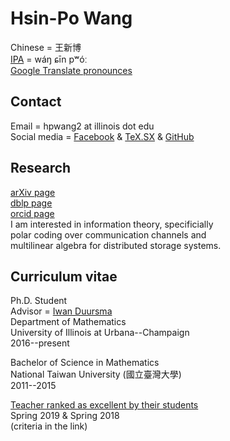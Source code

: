 

# Hsin-Po Wang

Chinese = 王新博  
[IPA](https://en.wikipedia.org/wiki/Help:IPA/Mandarin)
= wáŋ ɕīn pʷóː  
[Google Translate pronounces](https://translate.google.com/#view=home&op=translate&sl=zh-CN&tl=zh-TW&text=王新博)

## Contact

Email = hpwang2 at illinois dot edu  
Social media =
[Facebook](https://www.facebook.com/Xymbol.1) &
[TeX.SX](https://tex.stackexchange.com/users/51022/symbol-1) &
[GitHub](https://github.com/Symbol1)


## Research

[arXiv page](https://arxiv.org/a/wang_h_8.html)  
[dblp page](https://dblp.org/pers/hd/w/Wang_0001:Hsin=Po)  
[orcid page](https://orcid.org/0000-0003-2574-1510)  
I am interested in information theory, specificially   
polar coding over communication channels and  
multilinear algebra for distributed storage systems.

## Curriculum vitae

Ph.D. Student  
Advisor = [Iwan Duursma](https://faculty.math.illinois.edu/~duursma/)  
Department of Mathematics  
University of Illinois at Urbana--Champaign  
2016--present
 
Bachelor of Science in Mathematics  
National Taiwan University (國立臺灣大學)  
2011--2015

[Teacher ranked as excellent by their students](https://citl.illinois.edu/citl-101/measurement-evaluation/teaching-evaluation/teaching-evaluations-(ices)/teachers-ranked-as-excellent)  
Spring 2019 & Spring 2018  
(criteria in the link)
